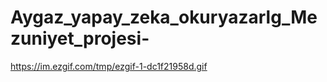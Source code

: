 # Aygaz_yapay_zeka_okuryazarlg_Mezuniyet_projesi-


https://im.ezgif.com/tmp/ezgif-1-dc1f21958d.gif

